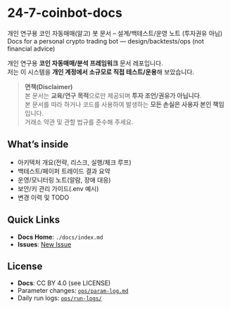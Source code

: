 # 24-7-coinbot-docs
개인 연구용 코인 자동매매(알고) 봇 문서 – 설계/백테스트/운영 노트 (투자권유 아님)   
Docs for a personal crypto trading bot — design/backtests/ops (not financial advice)

개인 연구용 **코인 자동매매/분석 프레임워크** 문서 레포입니다.  
저는 이 시스템을 **개인 계정에서 소규모로 직접 테스트/운용**해 보았습니다.

> **면책(Disclaimer)**  
> 본 문서는 **교육/연구 목적**으로만 제공되며 **투자 조언/권유가 아닙니다**.  
> 본 문서를 따라 하거나 코드를 사용하여 발생하는 **모든 손실은 사용자 본인 책임**입니다.  
> 거래소 약관 및 관할 법규를 준수해 주세요.

## What’s inside
- 아키텍처 개요(전략, 리스크, 실행/체크 루프)
- 백테스트/페이퍼 트레이드 결과 요약
- 운영/모니터링 노트(알람, 장애 대응)
- 보안/키 관리 가이드(.env 예시)
- 변경 이력 및 TODO

## Quick Links
- **Docs Home**: `./docs/index.md`
- **Issues**: [New Issue](../../issues/new/choose)

## License
- **Docs**: CC BY 4.0 (see LICENSE)
- Parameter changes: [`ops/param-log.md`](ops/param-log.md)  
- Daily run logs: [`ops/run-logs/`](ops/run-logs/)
